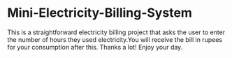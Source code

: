 # Mini-Electricity-Billing-System
This is a straightforward electricity billing project that asks the user to enter the number of hours they used electricity.You will receive the bill in rupees for your consumption after this. Thanks a lot! Enjoy your day.
